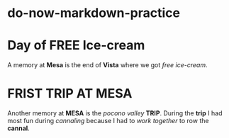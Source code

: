# do-now-markdown-practice
# Day of FREE Ice-cream
A memory at **Mesa** is the end of **Vista** where we got *free ice-cream*.
# FRIST TRIP AT MESA
Another memory at **MESA** is the *pocono valley* **TRIP**.
During the **trip** I had most fun during *cannaling* because I had to *work together* to row the **cannal**.
